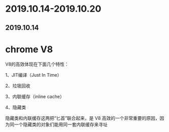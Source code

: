 # 2019.10.14-2019.10.20

## 2019.10.14

# chrome V8
V8的高效体现在下面几个特性：

1、JIT编译（Just In Time）

2、垃圾回收

3、内联缓存（inline cache）

4、隐藏类

隐藏类和内联缓存这两把“匕首”联合起来，是 V8 高效的一个非常重要的原因，因为同一个隐藏类的对象们能用同一套内联缓存来寻址